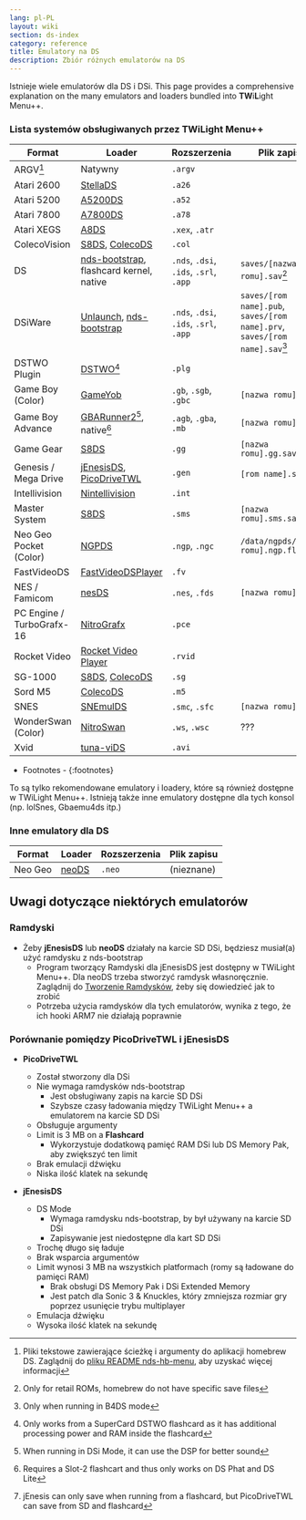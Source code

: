 ```yaml
---
lang: pl-PL
layout: wiki
section: ds-index
category: reference
title: Emulatory na DS
description: Zbiór różnych emulatorów na DS
---
```


Istnieje wiele emulatorów dla DS i DSi. This page provides a comprehensive explanation on the many emulators and loaders bundled into **TW**i**L**ight Menu++.

### Lista systemów obsługiwanych przez TWiLight Menu++

| Format                    | Loader                                           | Rozszerzenia                           | Plik zapisu                                                                |
| ------------------------- | ------------------------------------------------ | -------------------------------------- | -------------------------------------------------------------------------- |
| ARGV[^1]                  | Natywny                                          | `.argv`                                |                                                                            |
| Atari 2600                | [StellaDS][stellads]                             | `.a26`                                 |                                                                            |
| Atari 5200                | [A5200DS][a5200ds]                               | `.a52`                                 |                                                                            |
| Atari 7800                | [A7800DS][a7800ds]                               | `.a78`                                 |                                                                            |
| Atari XEGS                | [A8DS][a8ds]                                     | `.xex`, `.atr`                         |                                                                            |
| ColecoVision              | [S8DS][s8ds], [ColecoDS][colecods]               | `.col`                                 |                                                                            |
| DS                        | [nds-bootstrap][ndsbs], flashcard kernel, native | `.nds`, `.dsi`, `.ids`, `.srl`, `.app` | `saves/[nazwa romu].sav`[^2]                                               |
| DSiWare                   | [Unlaunch][unlaunch], [nds-bootstrap][ndsbs]     | `.nds`, `.dsi`, `.ids`, `.srl`, `.app` | `saves/[rom name].pub`, `saves/[rom name].prv`, `saves/[rom name].sav`[^7] |
| DSTWO Plugin              | [DSTWO][dstwo][^3]                               | `.plg`                                 |                                                                            |
| Game Boy (Color)          | [GameYob][gameyob]                               | `.gb`, `.sgb`, `.gbc`                  | `[nazwa romu].sav`                                                         |
| Game Boy Advance          | [GBARunner2][gbarunner2][^4], native[^5]         | `.agb`, `.gba`, `.mb`                  | `[nazwa romu].sav`                                                         |
| Game Gear                 | [S8DS][s8ds]                                     | `.gg`                                  | `[nazwa romu].gg.sav`                                                      |
| Genesis / Mega Drive      | [jEnesisDS][jenesis], [PicoDriveTWL][pdtwl]      | `.gen`                                 | `[rom name].srm`[^6]                                                       |
| Intellivision             | [Nintellivision][nintellivision]                 | `.int`                                 |                                                                            |
| Master System             | [S8DS][s8ds]                                     | `.sms`                                 | `[nazwa romu].sms.sav`                                                     |
| Neo Geo Pocket (Color)    | [NGPDS][ngpds]                                   | `.ngp`, `.ngc`                         | `/data/ngpds/[nazwa romu].ngp.fla`                                         |
| FastVideoDS               | [FastVideoDSPlayer][fastvideodsplayer]           | `.fv`                                  |                                                                            |
| NES / Famicom             | [nesDS][nesds]                                   | `.nes`, `.fds`                         | `[nazwa romu].sav`                                                         |
| PC Engine / TurboGrafx-16 | [NitroGrafx][nitrografx]                         | `.pce`                                 |                                                                            |
| Rocket Video              | [Rocket Video Player][rvidplayer]                | `.rvid`                                |                                                                            |
| SG-1000                   | [S8DS][s8ds], [ColecoDS][colecods]               | `.sg`                                  |                                                                            |
| Sord M5                   | [ColecoDS][colecods]                             | `.m5`                                  |                                                                            |
| SNES                      | [SNEmulDS][snemulds]                             | `.smc`, `.sfc`                         | `[nazwa romu].srm`                                                         |
| WonderSwan (Color)        | [NitroSwan][nitroswan]                           | `.ws`, `.wsc`                          | ???                                                                        |
| Xvid                      | [tuna-viDS][tunavids]                            | `.avi`                                 |                                                                            |

- Footnotes -
{:footnotes}

To są tylko rekomendowane emulatory i loadery, które są również dostępne w TWiLight Menu++. Istnieją także inne emulatory dostępne dla tych konsol (np. lolSnes, Gbaemu4ds itp.)

### Inne emulatory dla DS

| Format  | Loader         | Rozszerzenia | Plik zapisu |
| ------- | -------------- | ------------ | ----------- |
| Neo Geo | [neoDS][neods] | `.neo`       | (nieznane)  |

## Uwagi dotyczące niektórych emulatorów
### Ramdyski
- Żeby **jEnesisDS** lub **neoDS** działały na karcie SD DSi, będziesz musiał(a) użyć ramdysku z nds-bootstrap
   - Program tworzący Ramdyski dla jEnesisDS jest dostępny w TWiLight Menu++. Dla neoDS trzeba stworzyć ramdysk własnoręcznie. Zaglądnij do [Tworzenie Ramdysków](../twilightmenu/creating-ram-disks), żeby się dowiedzieć jak to zrobić
   - Potrzeba użycia ramdysków dla tych emulatorów, wynika z tego, że ich hooki ARM7 nie działają poprawnie

### Porównanie pomiędzy PicoDriveTWL i jEnesisDS
- **PicoDriveTWL**
   - Został stworzony dla DSi
   - Nie wymaga ramdysków nds-bootstrap
      - Jest obsługiwany zapis na karcie SD DSi
      - Szybsze czasy ładowania między TWiLight Menu++ a emulatorem na karcie SD DSi
   - Obsługuje argumenty
   - Limit is 3 MB on a **Flashcard**
      - Wykorzystuje dodatkową pamięć RAM DSi lub DS Memory Pak, aby zwiększyć ten limit
   - Brak emulacji dźwięku
   - Niska ilość klatek na sekundę

- **jEnesisDS**
   - DS Mode
      - Wymaga ramdysku nds-bootstrap, by był używany na karcie SD DSi
      - Zapisywanie jest niedostępne dla kart SD DSi
   - Trochę długo się ładuje
   - Brak wsparcia argumentów
   - Limit wynosi 3 MB na wszystkich platformach (romy są ładowane do pamięci RAM)
      - Brak obsługi DS Memory Pak i DSi Extended Memory
      - Jest patch dla Sonic 3 & Knuckles, który zmniejsza rozmiar gry poprzez usunięcie trybu multiplayer
   - Emulacja dźwięku
   - Wysoka ilość klatek na sekundę


<!-- Links for tables -->
[^1]: Pliki tekstowe zawierające ścieżkę i argumenty do aplikacji homebrew DS. Zaglądnij do [pliku README nds-hb-menu](https://github.com/devkitPro/nds-hb-menu#passing-arguments), aby uzyskać więcej informacji
[^2]: Only for retail ROMs, homebrew do not have specific save files
[^7]: Only when running in B4DS mode
[^3]: Only works from a SuperCard DSTWO flashcard as it has additional processing power and RAM inside the flashcard
[^4]: When running in DSi Mode, it can use the DSP for better sound
[^5]: Requires a Slot-2 flashcart and thus only works on DS Phat and DS Lite
[^6]: jEnesis can only save when running from a flashcard, but PicoDriveTWL can save from SD and flashcard

[a5200ds]: https://github.com/wavemotion-dave/A5200DS
[a7800ds]: https://github.com/wavemotion-dave/A7800DS
[a8ds]: https://github.com/wavemotion-dave/A8DS
[colecods]: https://github.com/wavemotion-dave/ColecoDS
[dstwo]: http://eng.supercard.sc
[fastvideodsplayer]: https://github.com/Gericom/FastVideoDSPlayer
[gameyob]: https://github.com/Drenn1/GameYob
[gbarunner2]: https://github.com/Gericom/GBARunner2
[jenesis]: https://www.gamebrew.org/wiki/JEnesisDS
[ndsbs]: https://github.com/DS-Homebrew/nds-bootstrap
[nesds]: https://github.com/DS-Homebrew/NesDS
[ngpds]: https://github.com/FluBBaOfWard/NGPDS
[nitrografx]: https://www.gamebrew.org/wiki/NitroGrafx
[nitroswan]: https://github.com/FluBBaOfWard/NitroSwan
[pdtwl]: https://github.com/DS-Homebrew/PicoDriveTWL
[rvidplayer]: https://gbatemp.net/threads/539163
[s8ds]: https://github.com/FluBBaOfWard/S8DS
[snemulds]: https://www.gamebrew.org/wiki/SnemulDS_-_Revival
[stellads]: https://github.com/wavemotion-dave/StellaDS
[unlaunch]: https://problemkaputt.de/unlaunch.htm
[neods]: https://www.gamebrew.org/wiki/NeoDS
[nintellivision]: https://github.com/wavemotion-dave/NINTV-DS
[tunavids]: https://github.com/chishm/tuna-vids
